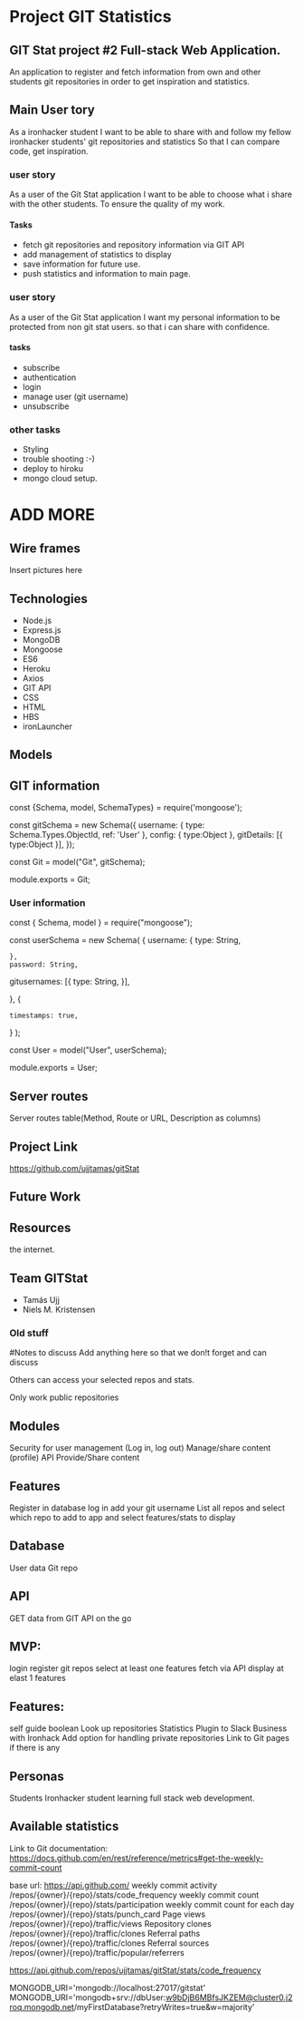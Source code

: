 # Project GIT Statistics

## GIT Stat project #2 Full-stack Web Application. 

An application to register and fetch information from own and other students git repositories in order to get inspiration and statistics.

## Main User tory

As a ironhacker student 
I want to be able to share with and follow my fellow ironhacker students' git repositories and statistics
So that I can compare code, get inspiration.

### user story

As a user of the Git Stat application
I want to be able to choose what i share with the other students.
To ensure the quality of my work.

#### Tasks
- fetch git repositories and repository information via GIT API
- add management of statistics to display
- save information for future use.
- push statistics and information to main page.

### user story
As a user of the Git Stat application
I want my personal information to be protected from non git stat users.
so that i can share with confidence.

#### tasks
- subscribe
- authentication
- login
- manage user (git username)
- unsubscribe

### other tasks
- Styling
- trouble shooting :-)
- deploy to hiroku
- mongo cloud setup.
# ADD MORE


## Wire frames
Insert pictures here

## Technologies
-	Node.js
-	Express.js
-	MongoDB
-	Mongoose
-	ES6
-	Heroku
-	Axios
-	GIT API
-	CSS
-	HTML
-	HBS
-	ironLauncher


## Models

## GIT information
const {Schema, model, SchemaTypes} = require('mongoose');

const gitSchema = new Schema({
    username: {
        type: Schema.Types.ObjectId,
        ref: 'User'
    },
    config: {
        type:Object
    },
    gitDetails: [{
        type:Object
    }],
});

const Git = model("Git", gitSchema);

module.exports = Git;

### User information
const { Schema, model } = require("mongoose");


const userSchema = new Schema(
  {
    username: {
      type: String,
  
    },
    password: String,
  gitusernames: [{
    type: String,
  }],
  
  },
  {
  
    timestamps: true,
  }
);

const User = model("User", userSchema);

module.exports = User;

## Server routes

Server routes table(Method, Route or URL, Description as columns)





## Project Link
https://github.com/ujjtamas/gitStat

## Future Work



## Resources
the internet.


## Team GITStat
 - Tamás Ujj
 - Niels M. Kristensen










### Old stuff
#Notes to discuss
Add anything here so that we don!t forget and can discuss




Others can access your selected repos and stats.

Only work public repositories

## Modules
Security for user management (Log in, log out)
Manage/share content (profile)
API
Provide/Share content

## Features
Register in database
log in
add your git username
List all repos
and select which repo to add to app 
and select features/stats to display

## Database
User data
Git repo

 ## API
GET data from GIT API on the go

## MVP:
login
register git repos
select at least one features 
fetch via API
display at elast 1 features

## Features:
self guide boolean
Look up repositories
Statistics
Plugin to Slack
Business with Ironhack
Add option for handling private repositories
Link to Git pages if there is any

## Personas
Students
Ironhacker student learning full stack web development.



## Available statistics
Link to Git documentation: https://docs.github.com/en/rest/reference/metrics#get-the-weekly-commit-count

base url: https://api.github.com/
weekly commit activity
    /repos/{owner}/{repo}/stats/code_frequency
weekly commit count
    /repos/{owner}/{repo}/stats/participation
weekly commit count for each day
    /repos/{owner}/{repo}/stats/punch_card
Page views
    /repos/{owner}/{repo}/traffic/views
Repository clones
    /repos/{owner}/{repo}/traffic/clones
Referral paths
    /repos/{owner}/{repo}/traffic/clones
Referral sources
    /repos/{owner}/{repo}/traffic/popular/referrers

  https://api.github.com/repos/ujjtamas/gitStat/stats/code_frequency

  MONGODB_URI='mongodb://localhost:27017/gitstat'
  MONGODB_URI='mongodb+srv://dbUser:w9bDjB6MBfsJKZEM@cluster0.j2roq.mongodb.net/myFirstDatabase?retryWrites=true&w=majority'
